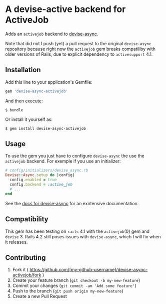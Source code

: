 # A devise-active backend for ActiveJob

Adds an `activejob` backend to [devise-async](https://github.com/mhfs/devise-async).

Note that did not I push (yet) a pull request to the original `devise-async` repository because right now
the `activejob` gem breaks compatiliby with older versions of Rails, due to explicit dependency to
`activesupport` 4.1.

## Installation

Add this line to your application's Gemfile:

```ruby
gem 'devise-async-activejob'
```

And then execute:

    $ bundle

Or install it yourself as:

    $ gem install devise-async-activejob

## Usage

To use the gem you just have to configure `devise-async` the use the `activejob` backend.
For exemple if you use an initializer:

```ruby
# config/initializers/devise_async.rb
Devise::Async.setup do |config|
  config.enabled = true
  config.backend = :active_job
  # ...
end
```

See the [docs for devise-async](https://github.com/mhfs/devise-async) for an exntensive documentation.

## Compatibility

This gem has been testing on `rails` 4.1 with the `activejob`(0) gem and `devise` 3.
Rails 4.2 still poses issues with `devise-async`, which I will fix when it releases.

## Contributing

1. Fork it ( https://github.com/[my-github-username]/devise-async-activejob/fork )
2. Create your feature branch (`git checkout -b my-new-feature`)
3. Commit your changes (`git commit -am 'Add some feature'`)
4. Push to the branch (`git push origin my-new-feature`)
5. Create a new Pull Request
